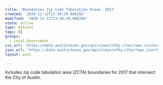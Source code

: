 ```yaml
---
title: 'Boundaries Zip Code Tabulation Areas, 2017'
created: '2020-11-12T13:30:20.066292'
modified: '2020-11-12T13:30:20.066299'
state: active
type: dataset
tags: []
groups:
  - Local Government
csv_url: 'https://data.austintexas.gov/api/views/nf4y-c7ue/rows.csv?accessType=DOWNLOAD'
json_url: 'https://data.austintexas.gov/api/views/nf4y-c7ue/rows.json?accessType=DOWNLOAD'
layout: post

---
```

Includes zip code tabulation area (ZCTA) boundaries for 2017 that intersect the City of Austin.
